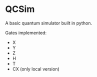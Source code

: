 QCSim
=======

A basic quantum simulator built in python.

Gates implemented:
* X
* Y
* Z
* H
* T
* CX (only local version)
